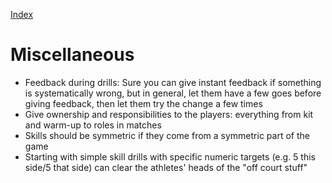 [Index](./README.md)

# Miscellaneous

- Feedback during drills: Sure you can give instant feedback if something is systematically wrong, but in general, let them have a few goes before giving feedback, then let them try the change a few times
- Give ownership and responsibilities to the players: everything from kit and warm-up to roles in matches
- Skills should be symmetric if they come from a symmetric part of the game
- Starting with simple skill drills with specific numeric targets (e.g. 5 this side/5 that side) can clear the athletes' heads of the "off court stuff"
